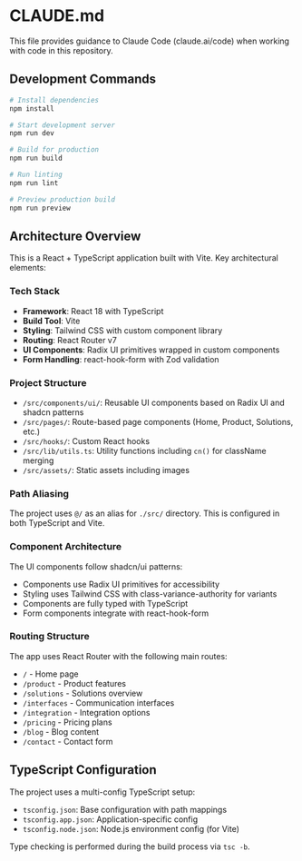 # CLAUDE.md

This file provides guidance to Claude Code (claude.ai/code) when working with code in this repository.

## Development Commands

```bash
# Install dependencies
npm install

# Start development server
npm run dev

# Build for production
npm run build

# Run linting
npm run lint

# Preview production build
npm run preview
```

## Architecture Overview

This is a React + TypeScript application built with Vite. Key architectural elements:

### Tech Stack
- **Framework**: React 18 with TypeScript
- **Build Tool**: Vite
- **Styling**: Tailwind CSS with custom component library
- **Routing**: React Router v7
- **UI Components**: Radix UI primitives wrapped in custom components
- **Form Handling**: react-hook-form with Zod validation

### Project Structure
- `/src/components/ui/`: Reusable UI components based on Radix UI and shadcn patterns
- `/src/pages/`: Route-based page components (Home, Product, Solutions, etc.)
- `/src/hooks/`: Custom React hooks
- `/src/lib/utils.ts`: Utility functions including `cn()` for className merging
- `/src/assets/`: Static assets including images

### Path Aliasing
The project uses `@/` as an alias for `./src/` directory. This is configured in both TypeScript and Vite.

### Component Architecture
The UI components follow shadcn/ui patterns:
- Components use Radix UI primitives for accessibility
- Styling uses Tailwind CSS with class-variance-authority for variants
- Components are fully typed with TypeScript
- Form components integrate with react-hook-form

### Routing Structure
The app uses React Router with the following main routes:
- `/` - Home page
- `/product` - Product features
- `/solutions` - Solutions overview
- `/interfaces` - Communication interfaces
- `/integration` - Integration options
- `/pricing` - Pricing plans
- `/blog` - Blog content
- `/contact` - Contact form

## TypeScript Configuration

The project uses a multi-config TypeScript setup:
- `tsconfig.json`: Base configuration with path mappings
- `tsconfig.app.json`: Application-specific config
- `tsconfig.node.json`: Node.js environment config (for Vite)

Type checking is performed during the build process via `tsc -b`.